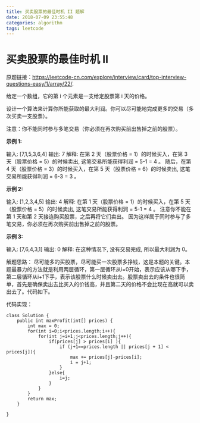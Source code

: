 ```yaml
---
title: 买卖股票的最佳时机 II 题解
date: 2018-07-09 23:55:48
categories: algorithm
tags: leetcode
---
```

 
# 买卖股票的最佳时机 II

原题链接：<https://leetcode-cn.com/explore/interview/card/top-interview-questions-easy/1/array/22/>.

给定一个数组，它的第 i 个元素是一支给定股票第 i 天的价格。

设计一个算法来计算你所能获取的最大利润。你可以尽可能地完成更多的交易（多次买卖一支股票）。

注意：你不能同时参与多笔交易（你必须在再次购买前出售掉之前的股票）。

**示例 1:**

输入: [7,1,5,3,6,4]
输出: 7
解释: 在第 2 天（股票价格 = 1）的时候买入，在第 3 天（股票价格 = 5）的时候卖出, 这笔交易所能获得利润 = 5-1 = 4 。
     随后，在第 4 天（股票价格 = 3）的时候买入，在第 5 天（股票价格 = 6）的时候卖出, 这笔交易所能获得利润 = 6-3 = 3 。

**示例 2:**

输入: [1,2,3,4,5]
输出: 4
解释: 在第 1 天（股票价格 = 1）的时候买入，在第 5 天 （股票价格 = 5）的时候卖出, 这笔交易所能获得利润 = 5-1 = 4 。
     注意你不能在第 1 天和第 2 天接连购买股票，之后再将它们卖出。
     因为这样属于同时参与了多笔交易，你必须在再次购买前出售掉之前的股票。

**示例 3:**

输入: [7,6,4,3,1]
输出: 0
解释: 在这种情况下, 没有交易完成, 所以最大利润为 0。

解题思路：
尽可能多的买股票，尽可能买一次股票多挣钱，这是本题的关键。本题最暴力的方法就是利用两层循环，第一层循环从i=0开始，表示应该从哪下手，第二层循环从i+1下手，表示该股票什么时候卖出去。股票卖出去的条件也很简单，首先是确保卖出去比买入的价钱高，并且第二天的价格不会比现在高就可以卖出去了。代码如下。

代码实现：
```
class Solution {
    public int maxProfit(int[] prices) {
        int max = 0;
        for(int i=0;i<prices.length;i++){
            for(int j=i+1;j<prices.length;j++){
                if(prices[j] > prices[i] ){
                    if (j+1==prices.length || prices[j + 1] < prices[j]){
                        max += prices[j]-prices[i];
                        i = j+1;
                    }
                }else{
                    i=j;
                }
            }
        }
        return max;
    }

}
```